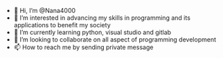 - 👋 Hi, I’m @Nana4000
- 👀 I’m interested in advancing my skills in programming and its applications to benefit my society
- 🌱 I’m currently learning python, visual studio and gitlab 
- 💞️ I’m looking to collaborate on  all aspect of programming development 
- 📫 How to reach me by sending private message

<!---
Nana4000/Nana4000 is a ✨ special ✨ repository because its `README.md` (this file) appears on your GitHub profile.
You can click the Preview link to take a look at your changes.
--->
